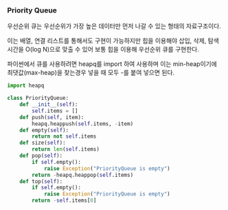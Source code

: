 ### Priority Queue

우선순위 큐는 우선순위가 가장 높은 데이터만 먼저 나갈 수 있는 형태의 자료구조이다.

이는 배열, 연결 리스트를 통해서도 구현이 가능하지만 힙을 이용해야 삽입, 삭제, 탐색 시간을 O(log N)으로 맞출 수 있어 보통 힙을 이용해 우선순위 큐를 구현한다.

파이썬에서 큐를 사용하려면 heapq를 import 하여 사용하며 이는 min-heap이기에 최댓값(max-heap)을 찾는경우 넣을 때 모두 -를 붙여 넣으면 된다.

```python
import heapq

class PriorityQueue:
    def __init__(self):
        self.items = []
    def push(self, item):
        heapq.heappush(self.items, -item)
    def empty(self):
        return not self.items
   	def size(self):
        return len(self.items)
    def pop(self):
        if self.empty():
            raise Exception("PriorityQueue is empty")
        return -heapq.heappop(self.items)
    def top(self):
        if self.empty():
            raise Exception("PriorityQueue is empty")
        return -self.items[0]
```


